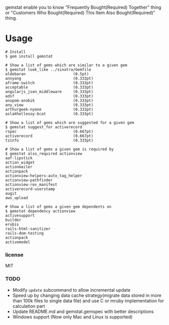gemstat enable you to know "Frequently Bought(Required) Together" thing or "Customers Who Bought(Required) This Item Also Bought(Required)" thing.

# Usage

```
# Install
$ gem install gemstat

# Show a list of gems which are similar to a given gem
$ gemstat look_like ../sinatra/Gemfile
aldebaran                     (0.5pt)
annyong                       (0.333pt)
aframe-switch                 (0.333pt)
acceptable                    (0.333pt)
angularjs_json_middleware     (0.333pt)
adsf                          (0.333pt)
anupom-anobik                 (0.333pt)
any_view                      (0.333pt)
arthurgeek-nyane              (0.333pt)
aslakhellesoy-bcat            (0.333pt)

# Show a list of gems which are suggested for a given gem
$ gemstat suggest_for activerecord
rspec                         (0.667pt)
activerecord                  (0.667pt)
tzinfo                        (0.333pt)

# Show a list of gems a given gem is required by
$ gemstat also_required actionview
aaf-lipstick
action_widget
actionmailer
actionpack
actionview-helpers-auto_tag_helper
actionview-pathfinder
actionview-rev_manifest
activerecord-userstamp
augit
aws_upload

# Show a list of gems a given gem dependents on
$ gemstat dependency actionview
activesupport
builder
erubis
rails-html-sanitizer
rails-dom-testing
actionpack
activemodel
```

### license

MIT

### TODO

- Modify `update` subcommand to allow incremental update
- Speed up by changing data cache strategy(migrate data stored in more than 100k files to single data file) and use C or mruby implementation for calculation part
- Update README.md and gemstat.gemspec with better descriptions
- Windows support (Now only Mac and Linux is supported)

